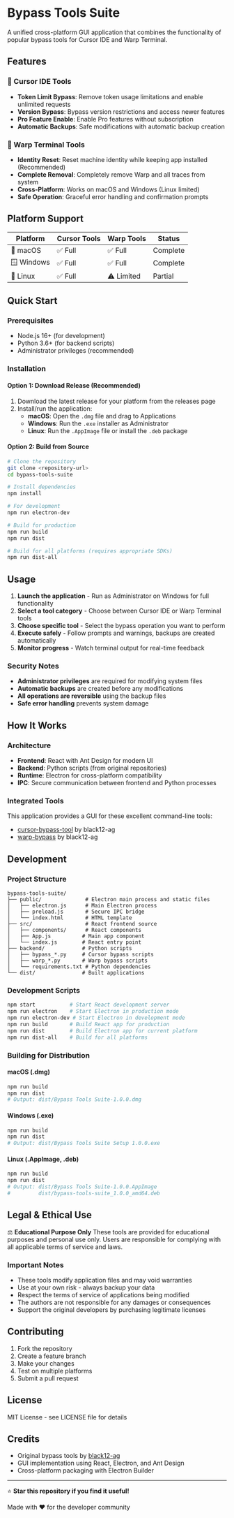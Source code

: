 # Bypass Tools Suite

A unified cross-platform GUI application that combines the functionality of popular bypass tools for Cursor IDE and Warp Terminal.

## Features

### 🔧 Cursor IDE Tools
- **Token Limit Bypass**: Remove token usage limitations and enable unlimited requests
- **Version Bypass**: Bypass version restrictions and access newer features
- **Pro Feature Enable**: Enable Pro features without subscription
- **Automatic Backups**: Safe modifications with automatic backup creation

### 🔄 Warp Terminal Tools  
- **Identity Reset**: Reset machine identity while keeping app installed (Recommended)
- **Complete Removal**: Completely remove Warp and all traces from system
- **Cross-Platform**: Works on macOS and Windows (Linux limited)
- **Safe Operation**: Graceful error handling and confirmation prompts

## Platform Support

| Platform | Cursor Tools | Warp Tools | Status |
|----------|--------------|------------|--------|
| 🍎 macOS | ✅ Full | ✅ Full | Complete |
| 🪟 Windows | ✅ Full | ✅ Full | Complete |
| 🐧 Linux | ✅ Full | ⚠️ Limited | Partial |

## Quick Start

### Prerequisites
- Node.js 16+ (for development)
- Python 3.6+ (for backend scripts)
- Administrator privileges (recommended)

### Installation

#### Option 1: Download Release (Recommended)
1. Download the latest release for your platform from the releases page
2. Install/run the application:
   - **macOS**: Open the `.dmg` file and drag to Applications
   - **Windows**: Run the `.exe` installer as Administrator
   - **Linux**: Run the `.AppImage` file or install the `.deb` package

#### Option 2: Build from Source
```bash
# Clone the repository
git clone <repository-url>
cd bypass-tools-suite

# Install dependencies
npm install

# For development
npm run electron-dev

# Build for production
npm run build
npm run dist

# Build for all platforms (requires appropriate SDKs)
npm run dist-all
```

## Usage

1. **Launch the application** - Run as Administrator on Windows for full functionality
2. **Select a tool category** - Choose between Cursor IDE or Warp Terminal tools
3. **Choose specific tool** - Select the bypass operation you want to perform
4. **Execute safely** - Follow prompts and warnings, backups are created automatically
5. **Monitor progress** - Watch terminal output for real-time feedback

### Security Notes

- **Administrator privileges** are required for modifying system files
- **Automatic backups** are created before any modifications
- **All operations are reversible** using the backup files
- **Safe error handling** prevents system damage

## How It Works

### Architecture
- **Frontend**: React with Ant Design for modern UI
- **Backend**: Python scripts (from original repositories)
- **Runtime**: Electron for cross-platform compatibility
- **IPC**: Secure communication between frontend and Python processes

### Integrated Tools
This application provides a GUI for these excellent command-line tools:
- [cursor-bypass-tool](https://github.com/black12-ag/cursor-bypass-tool) by black12-ag
- [warp-bypass](https://github.com/black12-ag/warp-bypass) by black12-ag

## Development

### Project Structure
```
bypass-tools-suite/
├── public/              # Electron main process and static files
│   ├── electron.js      # Main Electron process
│   ├── preload.js       # Secure IPC bridge
│   └── index.html       # HTML template
├── src/                 # React frontend source
│   ├── components/      # React components
│   ├── App.js          # Main app component  
│   └── index.js        # React entry point
├── backend/            # Python scripts
│   ├── bypass_*.py     # Cursor bypass scripts
│   ├── warp_*.py       # Warp bypass scripts
│   └── requirements.txt # Python dependencies
└── dist/               # Built applications
```

### Development Scripts
```bash
npm start           # Start React development server
npm run electron    # Start Electron in production mode
npm run electron-dev # Start Electron in development mode
npm run build       # Build React app for production
npm run dist        # Build Electron app for current platform
npm run dist-all    # Build for all platforms
```

### Building for Distribution

#### macOS (.dmg)
```bash
npm run build
npm run dist
# Output: dist/Bypass Tools Suite-1.0.0.dmg
```

#### Windows (.exe)
```bash
npm run build  
npm run dist
# Output: dist/Bypass Tools Suite Setup 1.0.0.exe
```

#### Linux (.AppImage, .deb)
```bash
npm run build
npm run dist
# Output: dist/Bypass Tools Suite-1.0.0.AppImage
#         dist/bypass-tools-suite_1.0.0_amd64.deb
```

## Legal & Ethical Use

⚖️ **Educational Purpose Only**
These tools are provided for educational purposes and personal use only. Users are responsible for complying with all applicable terms of service and laws.

### Important Notes
- These tools modify application files and may void warranties
- Use at your own risk - always backup your data
- Respect the terms of service of applications being modified  
- The authors are not responsible for any damages or consequences
- Support the original developers by purchasing legitimate licenses

## Contributing

1. Fork the repository
2. Create a feature branch
3. Make your changes
4. Test on multiple platforms
5. Submit a pull request

## License

MIT License - see LICENSE file for details

## Credits

- Original bypass tools by [black12-ag](https://github.com/black12-ag)
- GUI implementation using React, Electron, and Ant Design
- Cross-platform packaging with Electron Builder

---

⭐ **Star this repository if you find it useful!**

Made with ❤️ for the developer community
